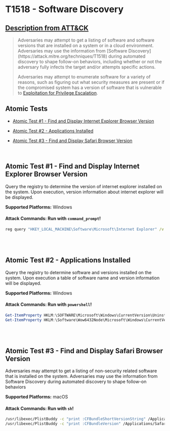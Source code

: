 # T1518 - Software Discovery
## [Description from ATT&CK](https://attack.mitre.org/techniques/T1518)
<blockquote>Adversaries may attempt to get a listing of software and software versions that are installed on a system or in a cloud environment. Adversaries may use the information from [Software Discovery](https://attack.mitre.org/techniques/T1518) during automated discovery to shape follow-on behaviors, including whether or not the adversary fully infects the target and/or attempts specific actions.

Adversaries may attempt to enumerate software for a variety of reasons, such as figuring out what security measures are present or if the compromised system has a version of software that is vulnerable to [Exploitation for Privilege Escalation](https://attack.mitre.org/techniques/T1068).</blockquote>

## Atomic Tests

- [Atomic Test #1 - Find and Display Internet Explorer Browser Version](#atomic-test-1---find-and-display-internet-explorer-browser-version)

- [Atomic Test #2 - Applications Installed](#atomic-test-2---applications-installed)

- [Atomic Test #3 - Find and Display Safari Browser Version](#atomic-test-3---find-and-display-safari-browser-version)


<br/>

## Atomic Test #1 - Find and Display Internet Explorer Browser Version
Query the registry to determine the version of internet explorer installed on the system.
Upon execution, version information about internet explorer will be displayed.

**Supported Platforms:** Windows





#### Attack Commands: Run with `command_prompt`! 


```cmd
reg query "HKEY_LOCAL_MACHINE\Software\Microsoft\Internet Explorer" /v svcVersion
```






<br/>
<br/>

## Atomic Test #2 - Applications Installed
Query the registry to determine software and versions installed on the system. Upon execution a table of
software name and version information will be displayed.

**Supported Platforms:** Windows





#### Attack Commands: Run with `powershell`! 


```powershell
Get-ItemProperty HKLM:\SOFTWARE\Microsoft\Windows\CurrentVersion\Uninstall\* | Select-Object DisplayName, DisplayVersion, Publisher, InstallDate | Format-Table -Autosize
Get-ItemProperty HKLM:\Software\Wow6432Node\Microsoft\Windows\CurrentVersion\Uninstall\* | Select-Object DisplayName, DisplayVersion, Publisher, InstallDate | Format-Table -Autosize
```






<br/>
<br/>

## Atomic Test #3 - Find and Display Safari Browser Version
Adversaries may attempt to get a listing of non-security related software that is installed on the system. Adversaries may use the information from Software Discovery during automated discovery to shape follow-on behaviors

**Supported Platforms:** macOS





#### Attack Commands: Run with `sh`! 


```sh
/usr/libexec/PlistBuddy -c "print :CFBundleShortVersionString" /Applications/Safari.app/Contents/Info.plist
/usr/libexec/PlistBuddy -c "print :CFBundleVersion" /Applications/Safari.app/Contents/Info.plist
```






<br/>
